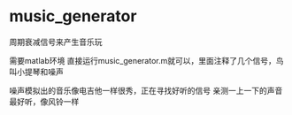 # music_generator
周期衰减信号来产生音乐玩

需要matlab环境
直接运行music_generator.m就可以，里面注释了几个信号，鸟叫小提琴和噪声

噪声模拟出的音乐像电吉他一样很秀，正在寻找好听的信号
亲测一上一下的声音最好听，像风铃一样
